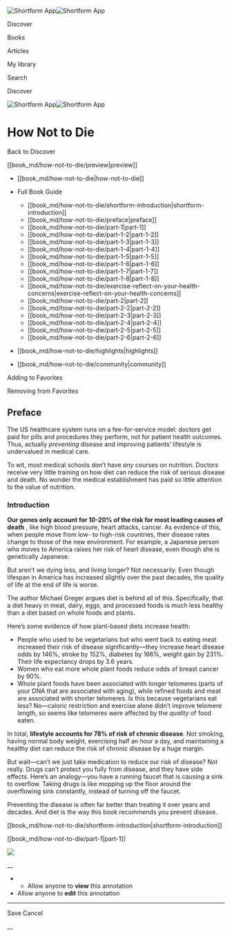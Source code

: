 ![Shortform App](/img/logo.36a2399e.svg)![Shortform App](/img/logo-dark.70c1b072.svg)

Discover

Books

Articles

My library

Search

Discover

![Shortform App](/img/logo.36a2399e.svg)![Shortform App](/img/logo-dark.70c1b072.svg)

# How Not to Die

Back to Discover

[[book_md/how-not-to-die/preview|preview]]

  * [[book_md/how-not-to-die|how-not-to-die]]
  * Full Book Guide

    * [[book_md/how-not-to-die/shortform-introduction|shortform-introduction]]
    * [[book_md/how-not-to-die/preface|preface]]
    * [[book_md/how-not-to-die/part-1|part-1]]
    * [[book_md/how-not-to-die/part-1-2|part-1-2]]
    * [[book_md/how-not-to-die/part-1-3|part-1-3]]
    * [[book_md/how-not-to-die/part-1-4|part-1-4]]
    * [[book_md/how-not-to-die/part-1-5|part-1-5]]
    * [[book_md/how-not-to-die/part-1-6|part-1-6]]
    * [[book_md/how-not-to-die/part-1-7|part-1-7]]
    * [[book_md/how-not-to-die/part-1-8|part-1-8]]
    * [[book_md/how-not-to-die/exercise-reflect-on-your-health-concerns|exercise-reflect-on-your-health-concerns]]
    * [[book_md/how-not-to-die/part-2|part-2]]
    * [[book_md/how-not-to-die/part-2-2|part-2-2]]
    * [[book_md/how-not-to-die/part-2-3|part-2-3]]
    * [[book_md/how-not-to-die/part-2-4|part-2-4]]
    * [[book_md/how-not-to-die/part-2-5|part-2-5]]
    * [[book_md/how-not-to-die/part-2-6|part-2-6]]
  * [[book_md/how-not-to-die/highlights|highlights]]
  * [[book_md/how-not-to-die/community|community]]



Adding to Favorites 

Removing from Favorites 

## Preface

The US healthcare system runs on a fee-for-service model: doctors get paid for pills and procedures they perform, not for patient health outcomes. Thus, actually _preventing_ disease and improving patients’ lifestyle is undervalued in medical care.

To wit, most medical schools don’t have _any_ courses on nutrition. Doctors receive very little training on how diet can reduce the risk of serious disease and death. No wonder the medical establishment has paid so little attention to the value of nutrition.

### Introduction

**Our genes only account for 10-20% of the risk for most leading causes of death** , like high blood pressure, heart attacks, cancer. As evidence of this, when people move from low- to high-risk countries, their disease rates change to those of the new environment. For example, a Japanese person who moves to America raises her risk of heart disease, even though she is genetically Japanese.

But aren’t we dying less, and living longer? Not necessarily. Even though lifespan in America has increased slightly over the past decades, the quality of life at the end of life is worse.

The author Michael Greger argues diet is behind all of this. Specifically, that a diet heavy in meat, dairy, eggs, and processed foods is much less healthy than a diet based on whole foods and plants.

Here’s some evidence of how plant-based diets increase health:

  * People who used to be vegetarians but who went back to eating meat increased their risk of disease significantly—they increase heart disease odds by 146%, stroke by 152%, diabetes by 166%, weight gain by 231%. Their life expectancy drops by 3.6 years.
  * Women who eat more whole plant foods reduce odds of breast cancer by 90%.
  * Whole plant foods have been associated with longer telomeres (parts of your DNA that are associated with aging), while refined foods and meat are associated with shorter telomeres. Is this because vegetarians eat less? No—caloric restriction and exercise alone didn’t improve telomere length, so seems like telomeres were affected by the _quality_ of food eaten.



In total, **lifestyle accounts for 78% of risk of chronic disease**. Not smoking, having normal body weight, exercising half an hour a day, and maintaining a healthy diet can reduce the risk of chronic disease by a huge margin.

But wait—can’t we just take medication to reduce our risk of disease? Not really. Drugs can’t protect you fully from disease, and they have side effects. Here’s an analogy—you have a running faucet that is causing a sink to overflow. Taking drugs is like mopping up the floor around the overflowing sink constantly, instead of turning off the faucet.

Preventing the disease is often far better than treating it over years and decades. And diet is the way this book recommends you prevent disease.

[[book_md/how-not-to-die/shortform-introduction|shortform-introduction]]

[[book_md/how-not-to-die/part-1|part-1]]

![](https://bat.bing.com/action/0?ti=56018282&Ver=2&mid=6fe7dbb8-c49b-46d3-9ee9-17323be04be9&sid=49fff5b0636c11eeb9c611038afc8668&vid=4a005010636c11ee80c703d4c4a7acd5&vids=0&msclkid=N&pi=0&lg=en-US&sw=800&sh=600&sc=24&nwd=1&tl=Shortform%20%7C%20Book&p=https%3A%2F%2Fwww.shortform.com%2Fapp%2Fbook%2Fhow-not-to-die%2Fpreface&r=&lt=316&evt=pageLoad&sv=1&rn=441673)

__

  *   * Allow anyone to **view** this annotation
  * Allow anyone to **edit** this annotation



* * *

Save Cancel

__



